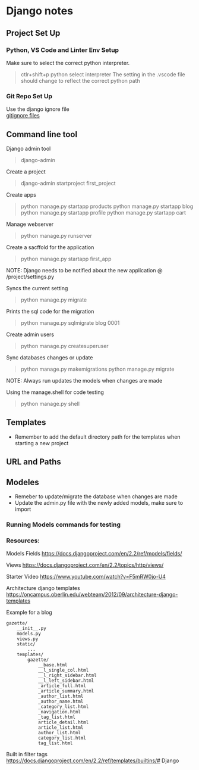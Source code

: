 # Django notes

## Project Set Up

### Python, VS Code and Linter Env Setup

Make sure to select the correct python interpreter.
> ctlr+shift+p
> python select interpreter
The setting in the .vscode file should change to reflect the correct python path

### Git Repo Set Up 

Use the django ignore file  
[gitignore files](https://gitignore.io/)

## Command line tool 

Django admin tool
> django-admin

Create a project
> django-admin startproject first_project

Create apps
> python manage.py startapp products
> python manage.py startapp blog
> python manage.py startapp profile
> python manage.py startapp cart

Manage webserver
> python manage.py runserver

Create a sacffold for the application
> python manage.py startapp first_app

NOTE: Django needs to be notified about the new application @ /project/settings.py

Syncs the current setting
> python manage.py migrate

Prints the sql code for the migration
> python manage.py sqlmigrate blog 0001

Create admin users
> python manage.py createsuperuser

Sync databases changes or update
> python manage.py makemigrations
> python manage.py migrate

NOTE: Always run updates the models when changes are made

Using the manage.shell for code testing
> python manage.py shell

## Templates

- Remember to add the default directory path for the templates when starting a new project

## URL and Paths

## Modeles

- Remeber to update/migrate the database when changes are made
- Update the admin.py file with the newly added models, make sure to import

### Running Models commands for testing



### Resources:

Models Fields
https://docs.djangoproject.com/en/2.2/ref/models/fields/

Views
https://docs.djangoproject.com/en/2.2/topics/http/views/

Starter Video
https://www.youtube.com/watch?v=F5mRW0jo-U4

Architecture django templates
https://oncampus.oberlin.edu/webteam/2012/09/architecture-django-templates

Example for a blog
``` text
gazette/
    __init__.py
    models.py
    views.py
    static/
        ...
    templates/
        gazette/
            __base.html
            __l_single_col.html
            __l_right_sidebar.html
            __l_left_sidebar.html
            _article_full.html
            _article_summary.html
            _author_list.html
            _author_name.html
            _category_list.html
            _navigation.html
            _tag_list.html
            article_detail.html
            article_list.html
            author_list.html
            category_list.html
            tag_list.html
```

Built in filter tags
https://docs.djangoproject.com/en/2.2/ref/templates/builtins/# Django
